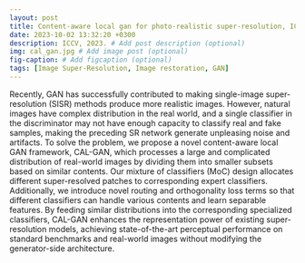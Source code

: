 ```yaml
---
layout: post
title: Content-aware local gan for photo-realistic super-resolution, ICCV, 2023.
date: 2023-10-02 13:32:20 +0300
description: ICCV, 2023. # Add post description (optional)
img: cal_gan.jpg # Add image post (optional)
fig-caption: # Add figcaption (optional)
tags: [Image Super-Resolution, Image restoration, GAN]
---
```

Recently, GAN has successfully contributed to making single-image super-resolution (SISR) methods produce more realistic images.
However, natural images have complex distribution in the real world, and a single classifier in the discriminator may not have enough capacity to classify real and fake samples, making the preceding SR network generate unpleasing noise and artifacts.
To solve the problem, we propose a novel content-aware local GAN framework, CAL-GAN, which processes a large and complicated distribution of real-world images by
dividing them into smaller subsets based on similar contents.
Our mixture of classifiers (MoC) design allocates different super-resolved patches to corresponding expert classifiers.
Additionally, we introduce novel routing and orthogonality loss terms so that different classifiers can handle various contents and learn separable features.
By feeding similar distributions into the corresponding specialized classifiers, CAL-GAN enhances the representation power of existing super-resolution models, achieving state-of-the-art perceptual performance on standard benchmarks and real-world images without modifying the generator-side architecture.
